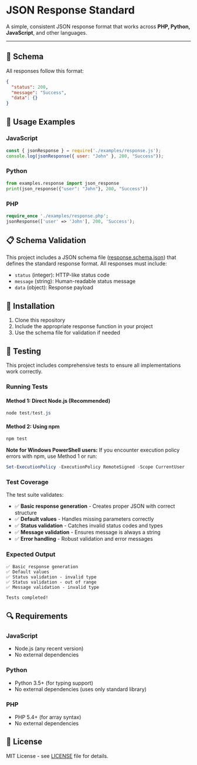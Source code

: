 # JSON Response Standard

A simple, consistent JSON response format that works across **PHP, Python, JavaScript**, and other languages.

---

## 📌 Schema
All responses follow this format:

```json
{
  "status": 200,
  "message": "Success",
  "data": {}
}
```

## 🚀 Usage Examples

### JavaScript
```javascript
const { jsonResponse } = require('./examples/response.js');
console.log(jsonResponse({ user: "John" }, 200, "Success"));
```

### Python
```python
from examples.response import json_response
print(json_response({"user": "John"}, 200, "Success"))
```

### PHP
```php
require_once './examples/response.php';
jsonResponse(['user' => 'John'], 200, 'Success');
```

## 📋 Schema Validation

This project includes a JSON schema file ([response.schema.json](response.schema.json)) that defines the standard response format. All responses must include:

- `status` (integer): HTTP-like status code
- `message` (string): Human-readable status message  
- `data` (object): Response payload

## 🔧 Installation

1. Clone this repository
2. Include the appropriate response function in your project
3. Use the schema file for validation if needed

## 🧪 Testing

This project includes comprehensive tests to ensure all implementations work correctly.

### Running Tests

#### Method 1: Direct Node.js (Recommended)
```powershell
node test/test.js
```

#### Method 2: Using npm
```powershell
npm test
```

**Note for Windows PowerShell users:** If you encounter execution policy errors with npm, use Method 1 or run:
```powershell
Set-ExecutionPolicy -ExecutionPolicy RemoteSigned -Scope CurrentUser
```

### Test Coverage

The test suite validates:
- ✅ **Basic response generation** - Creates proper JSON with correct structure
- ✅ **Default values** - Handles missing parameters correctly  
- ✅ **Status validation** - Catches invalid status codes and types
- ✅ **Message validation** - Ensures message is always a string
- ✅ **Error handling** - Robust validation and error messages

### Expected Output
```
✅ Basic response generation
✅ Default values
✅ Status validation - invalid type
✅ Status validation - out of range
✅ Message validation - invalid type

Tests completed!
```

## 🔍 Requirements

### JavaScript
- Node.js (any recent version)
- No external dependencies

### Python  
- Python 3.5+ (for typing support)
- No external dependencies (uses only standard library)

### PHP
- PHP 5.4+ (for array syntax)
- No external dependencies

## 📄 License

MIT License - see [LICENSE](LICENSE) file for details.
